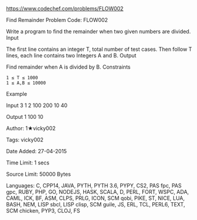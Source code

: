 https://www.codechef.com/problems/FLOW002

Find Remainder Problem Code: FLOW002

 Write a program to find the remainder when two given numbers are divided.
Input

The first line contains an integer T, total number of test cases. Then follow T lines, each line contains two Integers A and B.
Output

Find remainder when A is divided by B.
Constraints

    1 ≤ T ≤ 1000
    1 ≤ A,B ≤ 10000

Example

Input
3 
1 2
100 200
10 40

Output
1
100
10

Author: 1★vicky002

Tags: vicky002

Date Added: 27-04-2015

Time Limit: 1 secs

Source Limit: 50000 Bytes

Languages: C, CPP14, JAVA, PYTH, PYTH 3.6, PYPY, CS2, PAS fpc, PAS gpc, RUBY, PHP, GO, NODEJS, HASK, SCALA, D, PERL, FORT, WSPC, ADA, CAML, ICK, BF, ASM, CLPS, PRLG, ICON, SCM qobi, PIKE, ST, NICE, LUA, BASH, NEM, LISP sbcl, LISP clisp, SCM guile, JS, ERL, TCL, PERL6, TEXT, SCM chicken, PYP3, CLOJ, FS
